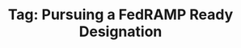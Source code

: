 ---
layout: tagpage
title: "Tag: Pursuing a FedRAMP Ready Designation"
tag: 'Pursuing a FedRAMP Ready Designation'
---
